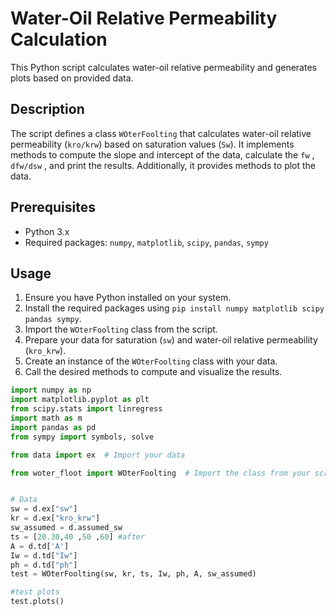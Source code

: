 # Water-Oil Relative Permeability Calculation

This Python script calculates water-oil relative permeability and generates plots based on provided data.

## Description

The script defines a class `WOterFoolting` that calculates water-oil relative permeability (`kro/krw`) based on saturation values (`Sw`). It implements methods to compute the slope and intercept of the data, calculate the `fw` , `dfw/dsw` , and print the results. Additionally, it provides methods to plot the data.

## Prerequisites

- Python 3.x
- Required packages: `numpy`, `matplotlib`, `scipy`, `pandas`, `sympy`

## Usage

1. Ensure you have Python installed on your system.
2. Install the required packages using `pip install numpy matplotlib scipy pandas sympy`.
3. Import the `WOterFoolting` class from the script.
4. Prepare your data for saturation (`sw`) and water-oil relative permeability (`kro_krw`).
5. Create an instance of the `WOterFoolting` class with your data.
6. Call the desired methods to compute and visualize the results.

```python
import numpy as np
import matplotlib.pyplot as plt
from scipy.stats import linregress
import math as m
import pandas as pd
from sympy import symbols, solve

from data import ex  # Import your data

from woter_floot import WOterFoolting  # Import the class from your script


# Data
sw = d.ex["sw"]
kr = d.ex["kro_krw"]
sw_assumed = d.assumed_sw
ts = [20.30,40 ,50 ,60] #after 
A = d.td['A']
Iw = d.td["Iw"]
ph = d.td["ph"]
test = WOterFoolting(sw, kr, ts, Iw, ph, A, sw_assumed)

#test plots
test.plots()
